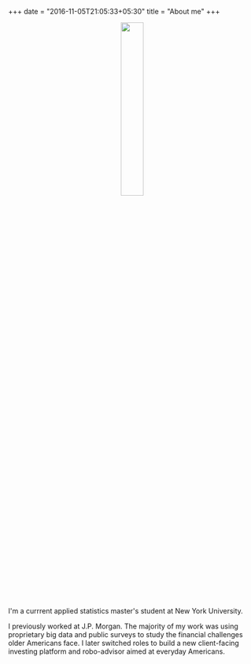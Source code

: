 +++
date = "2016-11-05T21:05:33+05:30"
title = "About me"
+++

<p align="center">
<img src="/img/about.png" width = 30%>
</p>

I'm a currrent applied statistics master's student at New York University.

I previously worked at J.P. Morgan. The majority of my work was using proprietary big data and public surveys to study the financial challenges older Americans face. I later switched roles to build a new client-facing investing platform and robo-advisor aimed at everyday Americans.

